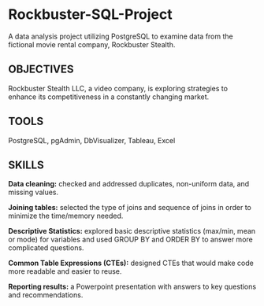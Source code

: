 # Rockbuster-SQL-Project
A data analysis project utilizing PostgreSQL to examine data from the fictional movie rental company, Rockbuster Stealth.
## OBJECTIVES
Rockbuster Stealth LLC, a video company, is exploring strategies to enhance its competitiveness in a constantly changing market.
## TOOLS
PostgreSQL, pgAdmin, DbVisualizer, Tableau, Excel

## SKILLS
**Data cleaning:** checked and addressed duplicates, non-uniform data, and missing values.

**Joining tables:** selected the type of joins and sequence of joins in order to minimize the time/memory needed.

**Descriptive Statistics:** explored basic descriptive statistics (max/min, mean or mode) for variables and used GROUP BY and 
  ORDER BY to answer more complicated questions.

**Common Table Expressions (CTEs):** designed CTEs that would make code more readable and easier to reuse.

**Reporting results:** a Powerpoint presentation with answers to key questions and recommendations.
